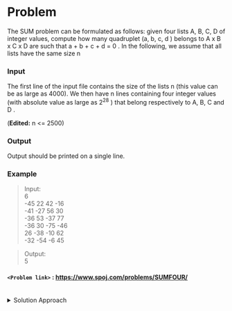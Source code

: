 # Problem
The SUM problem can be formulated as follows: given four lists A, B, C, D of integer values, compute how many quadruplet (a, b, c, d ) belongs to A x B x C x D are such that a + b + c + d = 0 . In the following, we assume that all lists have the same size n

### Input

The first line of the input file contains the size of the lists n (this value can be as large as 4000). We then have n lines containing four integer values (with absolute value as large as 2<sup>28</sup> ) that belong respectively to A, B, C and D .

(**Edited:** n <= 2500)

### Output

Output should be printed on a single line.

### Example
>Input:<br/>
6<br/>
-45 22 42 -16<br/>
-41 -27 56 30<br/>
-36 53 -37 77<br/>
-36 30 -75 -46<br/>
26 -38 -10 62<br/>
-32 -54 -6 45<br/>

>Output:<br/>
5<br/>

#### `<Problem link>` : <https://www.spoj.com/problems/SUMFOUR/>
<br/>
<details>
  <summary>Solution Approach</summary>
  
  ######
  We can rewrite the equation as `-(a+b) = (c+d)`.

  We then generate **-(a+b)** and **c+d** for all pairs of values of a, b, c and d and store then in sumsab and sumscd respectively.

  We then binary search for all the values in sumsab and find the count of the values that are equal to it in sumscd and update our answer.
   
</details>
